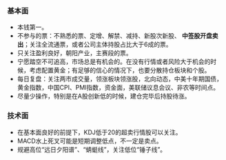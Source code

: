 ### 基本面

* 本钱第一。
* 不参与的票：不熟悉的票、定增、解禁、减持、新股次新股、 **中签股开盘卖出**；关注全流通票，或者公司主体持股占比大于6成的票。
* 只关注盈利良好，朝阳产业，主赛段的票。
* 宁愿踏空不可追高，市场总是有机会的。在没有行情或者风险大于机会的时候，考虑配置黄金；有足够的信心的情况下，也要分散持仓板块和个股。
* 每日复盘：关注两市成交量，领涨板块领涨股，北向动态，中美十年期国债，黄金指数，中国CPI、PMI指数，资金面，美联储议息会议、非农等时间点。
* 尽量少操作，特别是在A股创新低的时候，建仓完毕后持股待涨。

### 技术面

* 在基本面良好的前提下，KDJ低于20的超卖行情股可以关注。
* MACD水上死叉可能是短期调整低点，不一定是卖点。
* 规避高位“远日夕阳谱”、“蜻蜓线”，关注低位“锤子线”。

